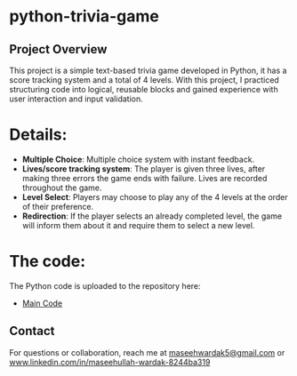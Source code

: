 # python-trivia-game

## Project Overview
This project is a simple text-based trivia game developed in Python, it has a score tracking system and a total of 4 levels. With this project, I practiced structuring code into logical, reusable blocks and gained experience with user interaction and input validation.

# Details:
- **Multiple Choice**: Multiple choice system with instant feedback.
- **Lives/score tracking system**: The player is given three lives, after making three errors the game ends with failure. Lives are recorded throughout the game.
- **Level Select**: Players may choose to play any of the 4 levels at the order of their preference.
- **Redirection**: If the player selects an already completed level, the game will inform them about it and require them to select a new level.

# The code:
The Python code is uploaded to the repository here:
- [Main Code](https://github.com/MaseeWardak/python-trivia-game/Python_code/Trivia_game_masee.py)

## Contact
For questions or collaboration, reach me at maseehwardak5@gmail.com or www.linkedin.com/in/maseehullah-wardak-8244ba319
